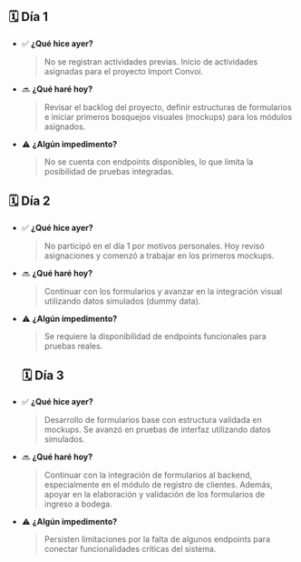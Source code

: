 
## 🗓️ Día 1
- ✅ **¿Qué hice ayer?**  
  > No se registran actividades previas. Inicio de actividades asignadas para el proyecto Import Convoi.

- 🔜 **¿Qué haré hoy?**  
  > Revisar el backlog del proyecto, definir estructuras de formularios e iniciar primeros bosquejos visuales (mockups) para los módulos asignados.

- ⚠️ **¿Algún impedimento?**  
  > No se cuenta con endpoints disponibles, lo que limita la posibilidad de pruebas integradas.

## 🗓️ Día 2
- ✅ **¿Qué hice ayer?**  
  > No participó en el día 1 por motivos personales. Hoy revisó asignaciones y comenzó a trabajar en los primeros mockups.

- 🔜 **¿Qué haré hoy?**  
  > Continuar con los formularios y avanzar en la integración visual utilizando datos simulados (dummy data).

- ⚠️ **¿Algún impedimento?**  
  > Se requiere la disponibilidad de endpoints funcionales para pruebas reales.

  ## 🗓️ Día 3
- ✅ **¿Qué hice ayer?**  
  > Desarrollo de formularios base con estructura validada en mockups. Se avanzó en pruebas de interfaz utilizando datos simulados.

- 🔜 **¿Qué haré hoy?**  
  > Continuar con la integración de formularios al backend, especialmente en el módulo de registro de clientes. Además, apoyar en la elaboración y validación de los formularios de ingreso a bodega.

- ⚠️ **¿Algún impedimento?**  
  > Persisten limitaciones por la falta de algunos endpoints para conectar funcionalidades críticas del sistema.